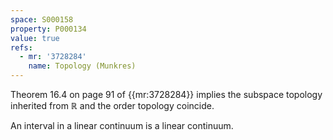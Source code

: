 ```yaml
---
space: S000158
property: P000134
value: true
refs:   
  - mr: '3728284'
    name: Topology (Munkres)
---
```

 
Theorem 16.4 on page 91 of {{mr:3728284}} implies the subspace topology inherited from $\mathbb{R}$ and the order topology coincide.

An interval in a linear continuum is a linear continuum.
